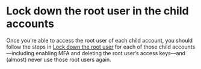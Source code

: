# Lock down the root user in the child accounts

Once you’re able to access the root user of each child account, you should follow the steps in [Lock down the root user](lock-down-the-root-user.md)
for each of those child accounts—including enabling MFA and deleting the root user’s access keys—and (almost) never use
those root users again.


<!-- ##DOCS-SOURCER-START
{
  "sourcePlugin": "local-copier",
  "hash": "c85c9033ffe3883e37dd273344e69c93"
}
##DOCS-SOURCER-END -->
